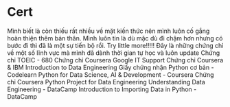 # Cert
Mình biết là còn thiếu rất nhiều về mặt kiến thức nên mình luôn cố gắng hoàn thiện thêm bản thân. Mình luôn tin là dù mặc dù đi chậm hơn nhưng có bước đi thì đã là một sự tiến bộ rồi.
Try little more!!!!!
Đây là những chứng chỉ về một số lĩnh vực mà mình đã dành thời gian tự học và luôn update
Chứng chỉ TOEIC - 680
Chứng chỉ Coursera Google IT Support
Chứng chỉ Coursera & IBM Introduction to Data Engineering
Giấy chứng nhận Python cơ bản - Codelearn
Python for Data Science, AI & Development - Coursera
Chứng chỉ Coursera Python Project for Data Engineering
Understanding Data Engineering - DataCamp
Introduction to Importing Data in Python - DataCamp
